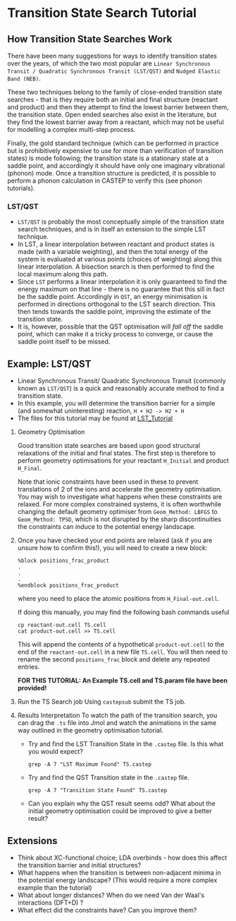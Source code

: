 # Transition State Search Tutorial
## How Transition State Searches Work
	
There have been many suggestions for ways to identify transition states over the years, of which the  two most popular are `Linear Synchronous Transit / Quadratic Synchronous Transit (LST/QST)` and `Nudged Elastic Band (NEB)`.
	
These two techniques belong to the family of close-ended transition state searches - that is they require both an initial and final structure (reactant and product) and then they attempt to find the lowest barrier between them, the transition state. Open ended searches also exist in the literature, but they find the lowest barrier away from a reactant, which may not be useful for modelling a complex multi-step process.
	
Finally, the gold standard technique (which can be performed in practice but is prohibitively expensive to use for more than verification of transition states) is mode following; the transition state is a stationary state at a saddle point, and accordingly it should have only one imaginary vibrational (phonon) mode. Once a transition structure is predicted, it is possible to perform a phonon calculation in CASTEP to verify this (see phonon tutorials).

### LST/QST

* `LST/QST` is probably the most conceptually simple of the transition state search techniques, and is in itself an extension to the simple LST technique.
* In LST, a linear interpolation between reactant and product states is made (with a variable weighting), and then the total energy of the system is evaluated at various points (choices of weighting)  along this linear interpolation. A bisection search is then performed to find the local maximum along this path.
* Since `LST` performs a linear interpolation it is only guaranteed to find the energy maximum on that line - there is no guarantee that this sill in fact be the saddle point. Accordingly in `QST`, an energy minimisation is performed in directions orthogonal to the LST search direction. This then tends towards the saddle point, improving the estimate of the transition state.
* It is, however, possible that the QST optimisation will *fall off* the saddle point, which can make it a tricky process to converge, or cause the saddle point itself to be missed.
	
## Example: LST/QST

* Linear Synchronous Transit/ Quadratic Synchronous Transit (commonly known as `LST/QST`) is a quick and reasonably accurate method to find a transition state. 
* In this example, you will determine the transition barrier for a simple (and somewhat uninteresting) reaction, `H + H2 -> H2 + H`
* The files for this tutorial may be found at [LST_Tutorial](Attach:LST_Tutorial.tar.gz)

1. Geometry Optimisation

	Good transition state searches are based upon good structural relaxations of the initial and final states. The first step is therefore to perform geometry optimisations for your reactant `H_Initial` and product `H_Final`. 
	
	Note that ionic constraints have been used in these to prevent translations of 2 of the ions and accelerate the geometry optimisation. You may wish to investigate what happens when these constraints are relaxed. For more complex constrained systems, it is often worthwhile changing the default geometry optimiser from `Geom_Method: LBFGS` to `Geom_Method: TPSD`, which is not disrupted by the sharp discontinuities the constraints can induce to the potential energy landscape.
	
2. Once you have checked your end points are relaxed (ask if you are unsure how to confirm this!), you will need to create a new block:

	```
	%block positions_frac_product
	.
	.
	.
	%endblock positions_frac_product
	```
	
	where you need to place the atomic positions from `H_Final-out.cell`.
	
	If doing this manually, you may find the following bash commands useful
	
	```
	cp reactant-out.cell TS.cell
	cat product-out.cell >> TS.cell
	```
	
	This will append the contents of a hypothetical `product-out.cell` to the end of the `reactant-out.cell` in a new file `TS.cell`.
	You will then need to rename the second `positions_frac` block and delete any repeated entries.
	
	**FOR THIS TUTORIAL: An Example TS.cell and TS.param file have been provided!**
	
3. Run the TS Search job
	Using `castepsub` submit the TS job.

4. Results Interpretation
	To watch the path of the transition search, you can drag the `.ts` file into Jmol and watch the animations in the same way outlined in the geometry optimisation tutorial.
	
	* Try and find the LST Transition State  in the `.castep` file. Is this what you would expect?
	
		```
		grep -A 7 "LST Maximum Found" TS.castep
		```
	* Try and find the QST Transition state in the `.castep` file.
		```
		grep -A 7 "Transition State Found" TS.castep
		```
	* Can you explain why the QST result seems odd? What about the initial geometry optimisation could be improved to give a better result?
	
## Extensions

* Think about XC-functional choice; LDA overbinds - how does this affect the transition barrier and initial structures? 
* What happens when the transition is between non-adjacent minima in the potential energy landscape? (This would require a  more complex example than the tutorial)
* What about longer distances? When do we need Van der Waal's interactions (DFT+D) ?
* What effect did the constraints have? Can you improve them?

